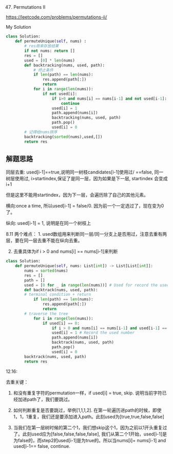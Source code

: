 ## 
47. Permutations II

https://leetcode.com/problems/permutations-ii/

My Solution

```python
class Solution:
    def permuteUnique(self, nums) :
        # res用来存放结果
        if not nums: return []
        res = []
        used = [0] * len(nums)
        def backtracking(nums, used, path):
            # 终止条件
            if len(path) == len(nums):
                res.append(path[:])
                return
            for i in range(len(nums)):
                if not used[i]:
                    if i>0 and nums[i] == nums[i-1] and not used[i-1]:
                        continue
                    used[i] = 1
                    path.append(nums[i])
                    backtracking(nums, used, path)
                    path.pop()
                    used[i] = 0
        # 记得给nums排序
        backtracking(sorted(nums),used,[])
        return res             
```
## 解题思路

同层去重: used[i-1]==true,说明同一树枝candidates[i-1]使用过/ ==false, 同一树层使用过, i>startindex,保证了是同一层，因为如果是下一层, startindex 会变成i+1

但是这里不能用startindex，因为下一层，会遍历除了自己的其他元素。

横向:once a time, 所以used[i-1] = false/0. 因为前一个一定选过了，现在变为0了。

纵向: used[i-1] = 1, 说明是在同一个树枝上

8.11
两个难点： 1. used数组用来判断同一层/同一分支上是否用过，注意去重有两层，要在同一层去重不能在纵向去重。

2. 去重具体为if i > 0 and nums[i] == nums[i-1]来判断

```python
class Solution:
    def permuteUnique(self, nums: List[int]) -> List[List[int]]:
        nums = sorted(nums)
        res = []
        path = []
        used = [0 for _ in range(len(nums))] # Used for record the used one in the next branch, different as nums[i] == nums[i-1](It's used for remove duplicate)
        def backtrack(nums, used, path):
        # terminal condition + return
            if len(path) == len(nums):
                res.append(path[:])
                return
        # traverse the tree
            for i in range(len(nums)):
                if used[i] == 0:
                    if i > 0 and nums[i] == nums[i-1] and used[i-1] == 0: continue # 一定要注意used[i-1]和used[i]的关系, 当nums[i] == nums[i-1]时候，下一步有可能同一层遍历下一个/遍历到下一层，需要去区分。如果是同一层那used[i]必为0，因为回溯了
                    used[i] = 1 # Record the used number
                    path.append(nums[i])
                    backtrack(nums, used, path)
                    path.pop()
                    used[i] = 0
        backtrack(nums, used, path)
        return res

```

12.16:

去重关键：

1. 和没有重复字符的permutation一样，if used[i] = true, skip. 说明当前字符已经加进path了，我们要跳过。

2. 如何判断重复是否要跳过，举例[1,1,1,2]. 在第一轮遍历进path的时候，即使1，1，1重复，我们还是要添加进入path。此刻used为[true,true,false,false]

3. 当我们在第一层树时候的第二个1，我们想skip这个1，因为之前以1开头重复过了。此刻used应为[false,false,false,false], 我们从第二个1开始，used[i-1]是为false的，而step2的used[i-1]是为true的。所以当nums[i]= nums[i-1] and used[i-1== false, continue.
